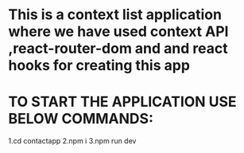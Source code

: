 # This is a context list application where we have used context API ,react-router-dom and and react hooks for creating this app

# TO START THE APPLICATION USE BELOW COMMANDS:

1.cd contactapp
2.npm i
3.npm run dev
